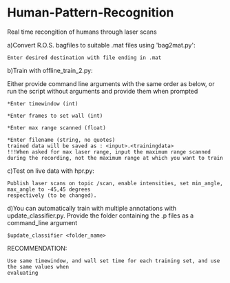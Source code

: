 # Human-Pattern-Recognition
Real time recongition of humans through laser scans

a)Convert R.O.S. bagfiles to suitable .mat files using 'bag2mat.py':

	Enter desired destination with file ending in .mat

b)Train with offline_train_2.py:

Either provide command line arguments with the same order as below, or run the script without arguments and provide them when prompted

	*Enter timewindow (int)
	
	*Enter frames to set wall (int)
	
	*Enter max range scanned (float)
	
	*Enter filename (string, no quotes)
	trained data will be saved as : <input>.<trainingdata>
	!!!When asked for max laser range, input the maximum range scanned 
	during the recording, not the maximum range at which you want to train

c)Test on live data with hpr.py:

	Publish laser scans on topic /scan, enable intensities, set min_angle, max_angle to -45,45 degrees
	respectively (to be changed).
	
d)You can automatically train with multiple annotations with update_classifier.py. Provide the folder containing the .p files as a command_line argument

	$update_classifier <folder_name>

RECOMMENDATION:

	Use same timewindow, and wall set time for each training set, and use the same values when
	evaluating
    
